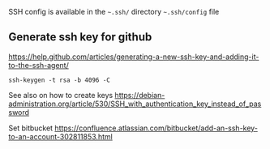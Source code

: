 
SSH config is available in the `~.ssh/` directory `~.ssh/config` file

Generate ssh key for github
-----------------------------------------------------------------------

<https://help.github.com/articles/generating-a-new-ssh-key-and-adding-it-to-the-ssh-agent/>

    ssh-keygen -t rsa -b 4096 -C

See also on how to create keys
https://debian-administration.org/article/530/SSH_with_authentication_key_instead_of_password

Set bitbucket
https://confluence.atlassian.com/bitbucket/add-an-ssh-key-to-an-account-302811853.html
